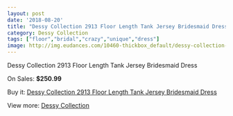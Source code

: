 ```yaml
---
layout: post
date: '2018-08-20'
title: "Dessy Collection 2913 Floor Length Tank Jersey Bridesmaid Dress"
category: Dessy Collection
tags: ["floor","bridal","crazy","unique","dress"]
image: http://img.eudances.com/10460-thickbox_default/dessy-collection-2913-floor-length-tank-jersey-bridesmaid-dress.jpg
---
```

Dessy Collection 2913 Floor Length Tank Jersey Bridesmaid Dress

On Sales: **$250.99**
<a href="https://www.eudances.com/en/dessy-collection/3402-dessy-collection-2913-floor-length-tank-jersey-bridesmaid-dress.html"><amp-img layout="responsive" width="600" height="600" src="//img.eudances.com/10460-thickbox_default/dessy-collection-2913-floor-length-tank-jersey-bridesmaid-dress.jpg" alt="Dessy Collection 2913 Floor Length Tank Jersey Bridesmaid Dress 0" /></a>
<a href="https://www.eudances.com/en/dessy-collection/3402-dessy-collection-2913-floor-length-tank-jersey-bridesmaid-dress.html"><amp-img layout="responsive" width="600" height="600" src="//img.eudances.com/10463-thickbox_default/dessy-collection-2913-floor-length-tank-jersey-bridesmaid-dress.jpg" alt="Dessy Collection 2913 Floor Length Tank Jersey Bridesmaid Dress 1" /></a>
<a href="https://www.eudances.com/en/dessy-collection/3402-dessy-collection-2913-floor-length-tank-jersey-bridesmaid-dress.html"><amp-img layout="responsive" width="600" height="600" src="//img.eudances.com/10462-thickbox_default/dessy-collection-2913-floor-length-tank-jersey-bridesmaid-dress.jpg" alt="Dessy Collection 2913 Floor Length Tank Jersey Bridesmaid Dress 2" /></a>
<a href="https://www.eudances.com/en/dessy-collection/3402-dessy-collection-2913-floor-length-tank-jersey-bridesmaid-dress.html"><amp-img layout="responsive" width="600" height="600" src="//img.eudances.com/10461-thickbox_default/dessy-collection-2913-floor-length-tank-jersey-bridesmaid-dress.jpg" alt="Dessy Collection 2913 Floor Length Tank Jersey Bridesmaid Dress 3" /></a>

Buy it: [Dessy Collection 2913 Floor Length Tank Jersey Bridesmaid Dress](https://www.eudances.com/en/dessy-collection/3402-dessy-collection-2913-floor-length-tank-jersey-bridesmaid-dress.html "Dessy Collection 2913 Floor Length Tank Jersey Bridesmaid Dress")

View more: [Dessy Collection](https://www.eudances.com/en/60-Dessy-Collection "Dessy Collection")